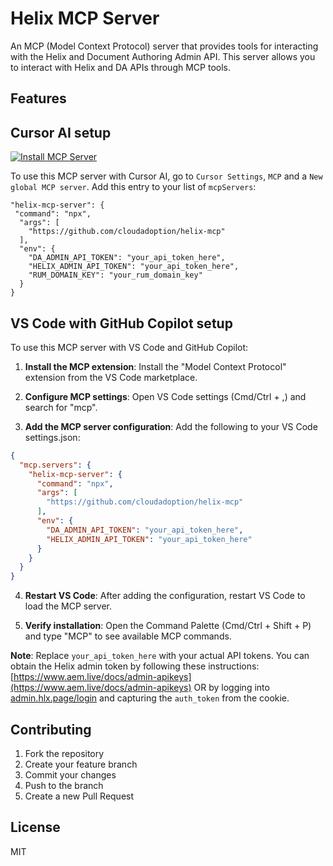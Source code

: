 # Helix MCP Server

An MCP (Model Context Protocol) server that provides tools for interacting with the Helix and Document Authoring Admin API. This server allows you to interact with Helix and DA APIs through MCP tools.

## Features


## Cursor AI setup

[![Install MCP Server](https://cursor.com/deeplink/mcp-install-dark.svg)](https://cursor.com/install-mcp?name=helix-mcp&config=JTdCJTIyY29tbWFuZCUyMiUzQSUyMm5weCUyMGh0dHBzJTNBJTJGJTJGZ2l0aHViLmNvbSUyRmNsb3VkYWRvcHRpb24lMkZoZWxpeC1tY3AlMjIlMkMlMjJlbnYlMjIlM0ElN0IlMjJEQV9BRE1JTl9BUElfVE9LRU4lMjIlM0ElMjJ5b3VyX2FwaV90b2tlbl9oZXJlJTIyJTJDJTIySEVMSVhfQURNSU5fQVBJX1RPS0VOJTIyJTNBJTIyeW91cl9hcGlfdG9rZW5faGVyZSUyMiUyQyUyMlJVTV9ET01BSU5fS0VZJTIyJTNBJTIyeW91cl9ydW1fZG9tYWluX2tleSUyMiU3RCU3RA%3D%3D)

To use this MCP server with Cursor AI, go to `Cursor Settings`, `MCP` and a `New global MCP server`. Add this entry to your list of `mcpServers`:

```
"helix-mcp-server": {
 "command": "npx",
  "args": [
    "https://github.com/cloudadoption/helix-mcp"
  ],
  "env": {
    "DA_ADMIN_API_TOKEN": "your_api_token_here",
    "HELIX_ADMIN_API_TOKEN": "your_api_token_here",
    "RUM_DOMAIN_KEY": "your_rum_domain_key"
  }
}
```

## VS Code with GitHub Copilot setup

To use this MCP server with VS Code and GitHub Copilot:

1. **Install the MCP extension**: Install the "Model Context Protocol" extension from the VS Code marketplace.

2. **Configure MCP settings**: Open VS Code settings (Cmd/Ctrl + ,) and search for "mcp".

3. **Add the MCP server configuration**: Add the following to your VS Code settings.json:

```json
{
  "mcp.servers": {
    "helix-mcp-server": {
      "command": "npx",
      "args": [
        "https://github.com/cloudadoption/helix-mcp"
      ],
      "env": {
        "DA_ADMIN_API_TOKEN": "your_api_token_here",
        "HELIX_ADMIN_API_TOKEN": "your_api_token_here"
      }
    }
  }
}
```

4. **Restart VS Code**: After adding the configuration, restart VS Code to load the MCP server.

5. **Verify installation**: Open the Command Palette (Cmd/Ctrl + Shift + P) and type "MCP" to see available MCP commands.

**Note**: Replace `your_api_token_here` with your actual API tokens. You can obtain the Helix admin token by following these instructions: [https://www.aem.live/docs/admin-apikeys](https://www.aem.live/docs/admin-apikeys) OR by logging into [admin.hlx.page/login](https://admin.hlx.page/login) and capturing the `auth_token` from the cookie.


## Contributing

1. Fork the repository
2. Create your feature branch
3. Commit your changes
4. Push to the branch
5. Create a new Pull Request

## License

MIT
